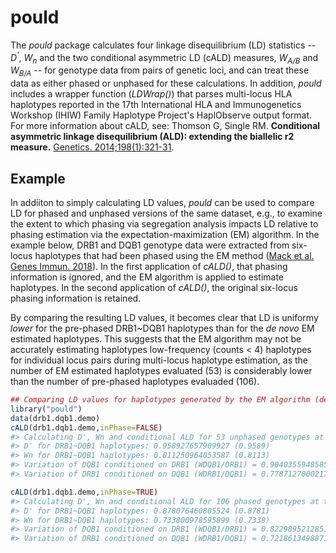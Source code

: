 <!-- README.md is generated from README.Rmd. Please edit that file -->
pould
=====

The *pould* package calculates four linkage disequilibrium (LD) statistics -- *D<sup>'</sup>*, *W<sub>n</sub>* and the two conditional asymmetric LD (cALD) measures, *W<sub>A/B</sub>* and *W<sub>B/A</sub>* -- for genotype data from pairs of genetic loci, and can treat these data as either phased or unphased for these calculations. In addition, *pould* includes a wrapper function (*LDWrap()*) that parses multi-locus HLA haplotypes reported in the 17th International HLA and Immunogenetics Workshop (IHIW) Family Haplotype Project's HaplObserve output format. For more information about cALD, see: Thomson G, Single RM. **Conditional asymmetric linkage disequilibrium (ALD): extending the biallelic r2 measure.** [Genetics. 2014;198(1):321-31](https://doi.org/10.1534/genetics.114.165266).

Example
-------

In addiiton to simply calculating LD values, *pould* can be used to compare LD for phased and unphased versions of the same dataset, e.g., to examine the extent to which phasing via segregation analysis impacts LD relative to phasing estimation via the expectation-maximization (EM) algorithm. In the example below, DRB1 and DQB1 genotype data were extracted from six-locus haplotypes that had been phased using the EM method ([Mack et al. Genes Immun. 2018](https://doi.org/10.1038/s41435-017-0006-8)). In the first application of *cALD()*, that phasing information is ignored, and the EM algorithm is applied to estimate haplotypes. In the second application of *cALD()*, the original six-locus phasing information is retained.

By comparing the resulting LD values, it becomes clear that LD is uniformy *lower* for the pre-phased DRB1~DQB1 haplotypes than for the *de novo* EM estimated haplotypes. This suggests that the EM algorithm may not be accurately estimating haplotypes low-frequency (counts &lt; 4) haplotypes for individual locus pairs during multi-locus haplotype estimation, as the number of EM estimated haplotypes evaluated (53) is considerably lower than the number of pre-phased haplotypes evaluaded (106).

``` r
## Comparing LD values for haplotypes generated by the EM algorithm (default = unphased) to LD values for haplotypes for which phased is known.
library("pould")
data(drb1.dqb1.demo)
cALD(drb1.dqb1.demo,inPhase=FALSE)
#> Calculating D', Wn and conditional ALD for 53 unphased genotypes at the DRB1 and DQB1 loci.
#> D' for DRB1~DQB1 haplotypes: 0.958927657909927 (0.9589) 
#> Wn for DRB1~DQB1 haplotypes: 0.811250964053587 (0.8113) 
#> Variation of DQB1 conditioned on DRB1 (WDQB1/DRB1) = 0.904035594858563 (0.904)
#> Variation of DRB1 conditioned on DQB1 (WDRB1/DQB1) = 0.778712700021715 (0.7787)

cALD(drb1.dqb1.demo,inPhase=TRUE)
#> Calculating D', Wn and conditional ALD for 106 phased genotypes at the DRB1 and DQB1 loci.
#> D' for DRB1~DQB1 haplotypes: 0.878076460805524 (0.8781) 
#> Wn for DRB1~DQB1 haplotypes: 0.733800978595899 (0.7338) 
#> Variation of DQB1 conditioned on DRB1 (WDQB1/DRB1) = 0.822989521285103 (0.823)
#> Variation of DRB1 conditioned on DQB1 (WDRB1/DQB1) = 0.721861349887199 (0.7219)
```

